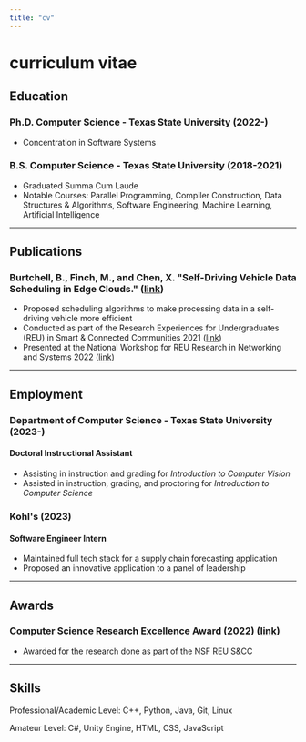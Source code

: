 ```yaml
---
title: "cv"
---
```


# curriculum vitae

## Education

### Ph.D. Computer Science - Texas State University (2022-)
- Concentration in Software Systems

### B.S. Computer Science - Texas State University (2018-2021)
- Graduated Summa Cum Laude
- Notable Courses: Parallel Programming, Compiler Construction, Data Structures & Algorithms, Software Engineering, Machine Learning, Artificial Intelligence

***

## Publications

### Burtchell, B., Finch, M., and Chen, X. "Self-Driving Vehicle Data Scheduling in Edge Clouds." ([link](./pdf/self_driving_vehicle_data_scheduling_in_edge_clouds.pdf))
- Proposed scheduling algorithms to make processing data in a self-driving vehicle more efficient
- Conducted as part of the Research Experiences for Undergraduates (REU) in Smart & Connected Communities 2021 ([link](https://reuscc.wp.txstate.edu))
- Presented at the National Workshop for REU Research in Networking and Systems 2022 ([link](https://sites.google.com/view/reuns-2022/home))

***

## Employment

### Department of Computer Science - Texas State University (2023-)
#### Doctoral Instructional Assistant
- Assisting in instruction and grading for *Introduction to Computer Vision*
- Assisted in instruction, grading, and proctoring for *Introduction to Computer Science*

### Kohl's (2023)
#### Software Engineer Intern
- Maintained full tech stack for a supply chain forecasting application
- Proposed an innovative application to a panel of leadership

***

## Awards

### Computer Science Research Excellence Award (2022) ([link](https://cs.txstate.edu/news_events/awards/awards_day/research_excellence_award/))
- Awarded for the research done as part of the NSF REU S&CC

***

## Skills
Professional/Academic Level: C++, Python, Java, Git, Linux

Amateur Level: C#, Unity Engine, HTML, CSS, JavaScript
